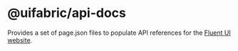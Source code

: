 # @uifabric/api-docs

Provides a set of page.json files to populate API references for the [Fluent UI website](https://developer.microsoft.com/en-us/fluentui).
